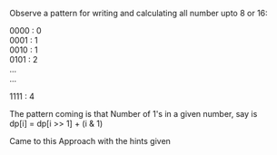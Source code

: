 Observe a pattern for writing and calculating all number upto 8 or 16: <br>

0000 : 0<br>
0001 : 1<br>
0010 : 1<br>
0101 : 2<br>
...<br>
...<br>

1111 : 4<br>

The pattern coming is that Number of 1's in a given number, say is <br>
dp[i] = dp[i >> 1] + (i & 1)<br>

Came to this Approach with the hints given

